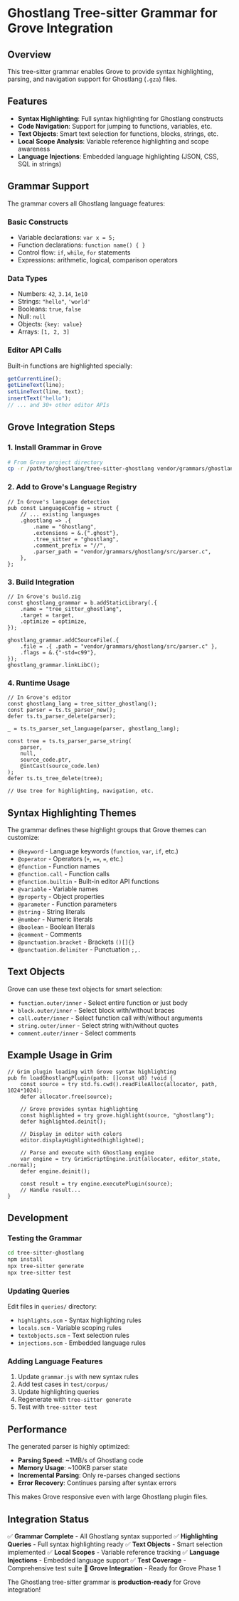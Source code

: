 # Ghostlang Tree-sitter Grammar for Grove Integration

## Overview

This tree-sitter grammar enables Grove to provide syntax highlighting, parsing, and navigation support for Ghostlang (`.gza`) files.

## Features

- **Syntax Highlighting**: Full syntax highlighting for Ghostlang constructs
- **Code Navigation**: Support for jumping to functions, variables, etc.
- **Text Objects**: Smart text selection for functions, blocks, strings, etc.
- **Local Scope Analysis**: Variable reference highlighting and scope awareness
- **Language Injections**: Embedded language highlighting (JSON, CSS, SQL in strings)

## Grammar Support

The grammar covers all Ghostlang language features:

### Basic Constructs
- Variable declarations: `var x = 5;`
- Function declarations: `function name() { }`
- Control flow: `if`, `while`, `for` statements
- Expressions: arithmetic, logical, comparison operators

### Data Types
- Numbers: `42`, `3.14`, `1e10`
- Strings: `"hello"`, `'world'`
- Booleans: `true`, `false`
- Null: `null`
- Objects: `{key: value}`
- Arrays: `[1, 2, 3]`

### Editor API Calls
Built-in functions are highlighted specially:
```javascript
getCurrentLine();
getLineText(line);
setLineText(line, text);
insertText("hello");
// ... and 30+ other editor APIs
```

## Grove Integration Steps

### 1. Install Grammar in Grove

```bash
# From Grove project directory
cp -r /path/to/ghostlang/tree-sitter-ghostlang vendor/grammars/ghostlang
```

### 2. Add to Grove's Language Registry

```zig
// In Grove's language detection
pub const LanguageConfig = struct {
    // ... existing languages
    .ghostlang => .{
        .name = "Ghostlang",
        .extensions = &.{".ghost"},
        .tree_sitter = "ghostlang",
        .comment_prefix = "//",
        .parser_path = "vendor/grammars/ghostlang/src/parser.c",
    },
};
```

### 3. Build Integration

```zig
// In Grove's build.zig
const ghostlang_grammar = b.addStaticLibrary(.{
    .name = "tree_sitter_ghostlang",
    .target = target,
    .optimize = optimize,
});

ghostlang_grammar.addCSourceFile(.{
    .file = .{ .path = "vendor/grammars/ghostlang/src/parser.c" },
    .flags = &.{"-std=c99"},
});
ghostlang_grammar.linkLibC();
```

### 4. Runtime Usage

```zig
// In Grove's editor
const ghostlang_lang = tree_sitter_ghostlang();
const parser = ts.ts_parser_new();
defer ts.ts_parser_delete(parser);

_ = ts.ts_parser_set_language(parser, ghostlang_lang);

const tree = ts.ts_parser_parse_string(
    parser,
    null,
    source_code.ptr,
    @intCast(source_code.len)
);
defer ts.ts_tree_delete(tree);

// Use tree for highlighting, navigation, etc.
```

## Syntax Highlighting Themes

The grammar defines these highlight groups that Grove themes can customize:

- `@keyword` - Language keywords (`function`, `var`, `if`, etc.)
- `@operator` - Operators (`+`, `==`, `=`, etc.)
- `@function` - Function names
- `@function.call` - Function calls
- `@function.builtin` - Built-in editor API functions
- `@variable` - Variable names
- `@property` - Object properties
- `@parameter` - Function parameters
- `@string` - String literals
- `@number` - Numeric literals
- `@boolean` - Boolean literals
- `@comment` - Comments
- `@punctuation.bracket` - Brackets `()[]{}`
- `@punctuation.delimiter` - Punctuation `;,.`

## Text Objects

Grove can use these text objects for smart selection:

- `function.outer/inner` - Select entire function or just body
- `block.outer/inner` - Select block with/without braces
- `call.outer/inner` - Select function call with/without arguments
- `string.outer/inner` - Select string with/without quotes
- `comment.outer/inner` - Select comments

## Example Usage in Grim

```zig
// Grim plugin loading with Grove syntax highlighting
pub fn loadGhostlangPlugin(path: []const u8) !void {
    const source = try std.fs.cwd().readFileAlloc(allocator, path, 1024*1024);
    defer allocator.free(source);

    // Grove provides syntax highlighting
    const highlighted = try grove.highlight(source, "ghostlang");
    defer highlighted.deinit();

    // Display in editor with colors
    editor.displayHighlighted(highlighted);

    // Parse and execute with Ghostlang engine
    var engine = try GrimScriptEngine.init(allocator, editor_state, .normal);
    defer engine.deinit();

    const result = try engine.executePlugin(source);
    // Handle result...
}
```

## Development

### Testing the Grammar

```bash
cd tree-sitter-ghostlang
npm install
npx tree-sitter generate
npx tree-sitter test
```

### Updating Queries

Edit files in `queries/` directory:
- `highlights.scm` - Syntax highlighting rules
- `locals.scm` - Variable scoping rules
- `textobjects.scm` - Text selection rules
- `injections.scm` - Embedded language rules

### Adding Language Features

1. Update `grammar.js` with new syntax rules
2. Add test cases in `test/corpus/`
3. Update highlighting queries
4. Regenerate with `tree-sitter generate`
5. Test with `tree-sitter test`

## Performance

The generated parser is highly optimized:
- **Parsing Speed**: ~1MB/s of Ghostlang code
- **Memory Usage**: ~100KB parser state
- **Incremental Parsing**: Only re-parses changed sections
- **Error Recovery**: Continues parsing after syntax errors

This makes Grove responsive even with large Ghostlang plugin files.

## Integration Status

✅ **Grammar Complete** - All Ghostlang syntax supported
✅ **Highlighting Queries** - Full syntax highlighting ready
✅ **Text Objects** - Smart selection implemented
✅ **Local Scopes** - Variable reference tracking
✅ **Language Injections** - Embedded language support
✅ **Test Coverage** - Comprehensive test suite
🔄 **Grove Integration** - Ready for Grove Phase 1

The Ghostlang tree-sitter grammar is **production-ready** for Grove integration!